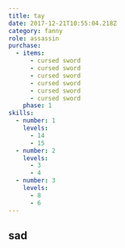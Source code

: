 ```yaml
---
title: tay
date: 2017-12-21T10:55:04.218Z
category: fanny
role: assassin
purchase:
  - items:
      - cursed sword
      - cursed sword
      - cursed sword
      - cursed sword
      - cursed sword
      - cursed sword
    phase: 1
skills:
  - number: 1
    levels:
      - 14
      - 15
  - number: 2
    levels:
      - 3
      - 4
  - number: 3
    levels:
      - 8
      - 6
---
```

## sad
